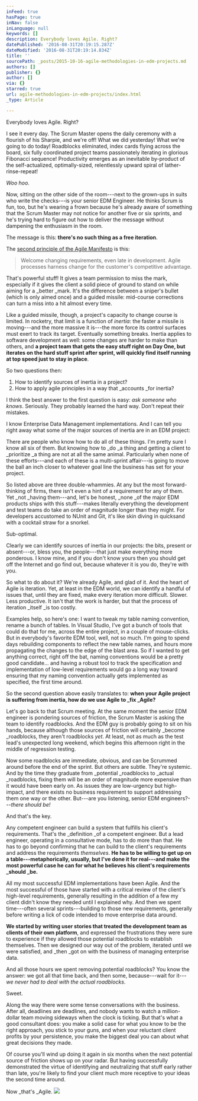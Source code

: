 ```yaml
---
inFeed: true
hasPage: true
inNav: false
inLanguage: null
keywords: []
description: Everybody loves Agile. Right?
datePublished: '2016-08-31T20:19:15.287Z'
dateModified: '2016-08-31T20:19:14.834Z'
title: ''
sourcePath: _posts/2015-10-16-agile-methodologies-in-edm-projects.md
authors: []
publisher: {}
author: []
via: {}
starred: true
url: agile-methodologies-in-edm-projects/index.html
_type: Article

---
```

Everybody loves Agile. Right?

I see it every day. The Scrum Master opens the daily ceremony with a flourish of his Sharpie, and we're off! What we did yesterday! What we're going to do today! Roadblocks eliminated, index cards flying across the board, six fully coordinated project teams passionately iterating in glorious Fibonacci sequence! Productivity emerges as an inevitable by-product of the self-actualized, optimally-sized, relentlessly upward spiral of lather-rinse-repeat!

_Woo hoo._

Now, sitting on the other side of the room---next to the grown-ups in suits who write the checks---is your senior EDM Engineer. He thinks Scrum is fun, too, but he's wearing a frown because he's already aware of something that the Scrum Master may not notice for another five or six sprints, and he's trying hard to figure out how to deliver the message without dampening the enthusiasm in the room.

The message is this: **there's no such thing as a free iteration**.

The [second principle of the Agile Manifesto][0] is this: 
> 
> Welcome changing requirements, even late in development. Agile processes harness change for the customer's competitive advantage.

That's powerful stuff! It gives a team permission to miss the mark, especially if it gives the client a solid piece of ground to stand on while aiming for a _better _mark. It's the difference between a sniper's bullet (which is only aimed once) and a guided missile: mid-course corrections can turn a miss into a hit almost every time.

Like a guided missile, though, a project's capacity to change course is limited. In rocketry, that limit is a function of _inertia_: the faster a missile is moving---and the more massive it is---the more force its control surfaces must exert to track its target. Eventually something breaks. Inertia applies to software development as well: some changes are harder to make than others, and **a project team that gets the easy stuff right on Day One, but iterates on the hard stuff sprint after sprint, will quickly find itself running at top speed just to stay in place**.

So two questions then:

1. How to identify sources of inertia in a project?
2. How to apply agile principles in a way that _accounts _for inertia?

I think the best answer to the first question is easy: _ask someone who knows_. Seriously. They probably learned the hard way. Don't repeat their mistakes.

I know Enterprise Data Management implementations. And I can tell you right away what some of the major sources of inertia are in an EDM project:

There are people who know how to do all of these things. I'm pretty sure I know all six of them. But knowing how to _do _a thing and getting a client to _prioritize _a thing are not at all the same animal. Particularly when none of these efforts---and each of these is a multi-sprint affair---is going to move the ball an inch closer to whatever goal line the business has set for your project. 

So listed above are three double-whammies. At any but the most forward-thinking of firms, there isn't even a hint of a requirement for any of them. Yet _not _having them---and, let's be honest, _none _of the major EDM products ships with this stuff---makes literally everything the development and test teams do take an order of magnitude longer than they might. For developers accustomed to NUnit and Git, it's like skin diving in quicksand with a cocktail straw for a snorkel. 

Sub-optimal.

Clearly we can identify sources of inertia in our projects: the bits, present or absent---or, bless you, the people---that just make everything more ponderous. I know mine, and if you don't know yours then you should get off the Internet and go find out, because whatever it is you do, they're with you.

So what to do about it? We're already Agile, and glad of it. And the heart of Agile is iteration. Yet, at least in the EDM world, we can identify a handful of issues that, until they are fixed, make every iteration more difficult. Slower. Less productive. It isn't that the work is harder, but that the process of iteration _itself _is too costly.

Examples help, so here's one: I want to tweak my table naming convention, rename a bunch of tables. In Visual Studio, I've got a bunch of tools that could do that for me, across the entire project, in a couple of mouse-clicks. But in everybody's favorite EDM tool, well, not so much. I'm going to spend days rebuilding components to reflect the new table names, and hours more propagating the changes to the edge of the blast area. So if I wanted to get anything correct, right off the bat, naming conventions would be a pretty good candidate... and having a robust tool to track the specification and implementation of low-level requirements would go a long way toward ensuring that my naming convention actually gets implemented as specified, the first time around.

So the second question above easily translates to: **when your Agile project is suffering from inertia, how do we use Agile to _fix _Agile?**

Let's go back to that Scrum meeting. At the same moment the senior EDM engineer is pondering sources of friction, the Scrum Master is asking the team to identify roadblocks. And the EDM guy is probably going to sit on his hands, because although those sources of friction will certainly _become _roadblocks, they aren't roadblocks _yet_. At least, not as much as the test lead's unexpected long weekend, which begins this afternoon right in the middle of regression testing.

Now some roadblocks are immediate, obvious, and can be Scrummed around before the end of the sprint. But others are subtle. They're systemic. And by the time they graduate from _potential _roadblocks to _actual _roadblocks, fixing them will be an order of magnitude more expensive than it would have been early on. As issues they are low-urgency but high-impact, and there exists no business requirement to support addressing them one way or the other. But---are you listening, senior EDM engineers?---_there should be!_

And that's the key.

Any competent engineer can build a system that fulfills his client's requirements. That's the _definition _of a competent engineer. But a lead engineer, operating in a consultative mode, has to do more than that. He has to go beyond confirming that he can build to the client's requirements and address the requirements _themselves_. **He has to be willing to get up on a table---metaphorically, usually, but I've done it for real---and make the most powerful case he can for what he believes his client's requirements _should _be.**

All my most successful EDM implementations have been Agile. And the most successful of those have started with a critical review of the client's high-level requirements, generally resulting in the addition of a few my client didn't know they needed until I explained why. And then we spent time---often several sprints---building to those new requirements, generally before writing a lick of code intended to move enterprise data around.

**We started by writing user stories that treated the development team as clients of their own platform**, and expressed the frustrations they were sure to experience if they allowed those potential roadblocks to establish themselves. Then we designed our way out of the problem, iterated until we were satisfied, and _then _got on with the business of managing enterprise data.

And all those hours we spent removing potential roadblocks? You know the answer: we got all that time back, and then some, because---wait for it---_we never had to deal with the actual roadblocks_. 

Sweet.

Along the way there were some tense conversations with the business. After all, deadlines are deadlines, and nobody wants to watch a million-dollar team moving sideways when the clock is ticking. But that's what a good consultant does: you make a solid case for what you know to be the right approach, you stick to your guns, and when your reluctant client profits by your persistence, you make the biggest deal you can about what great decisions they made.

Of course you'll wind up doing it again in six months when the next potential source of friction shows up on your radar. But having successfully demonstrated the virtue of identifying and neutralizing that stuff early rather than late, you're likely to find your client much more receptive to your ideas the second time around.

Now _that's _Agile.
![](https://the-grid-user-content.s3-us-west-2.amazonaws.com/d2a2e937-56c7-473d-af2a-5b13cf11383f.jpg)

[0]: http://agilemanifesto.org/principles.html